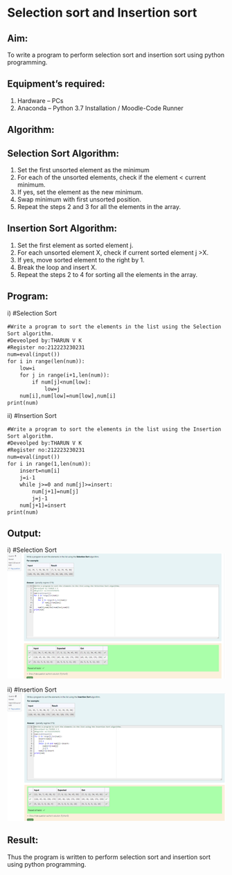 # Selection sort and Insertion sort
## Aim:
To write a program to perform selection sort and insertion sort using python programming.
## Equipment’s required:
1.	Hardware – PCs
2.	Anaconda – Python 3.7 Installation / Moodle-Code Runner
## Algorithm:
## Selection Sort Algorithm:
1.	Set the first unsorted element as the minimum
2.	For each of the unsorted elements, check if the element < current minimum.
3.	If yes, set the element as the new minimum.
4.	Swap minimum with first unsorted position.
5.	Repeat the steps 2 and 3 for all the elements in the array.
## Insertion Sort Algorithm:
1.	Set the first element as sorted element j.
2.	For each unsorted element X, check if current sorted element j >X.
3.	If yes, move sorted element to the right by 1.
4.	Break the loop and insert X.
5.	Repeat the steps 2 to 4 for sorting all the elements in the array.
## Program:
i)	#Selection Sort
```
#Write a program to sort the elements in the list using the Selection Sort algorithm.
#Deveolped by:THARUN V K
#Register no:212223230231
num=eval(input())
for i in range(len(num)):
    low=i
    for j in range(i+1,len(num)):
        if num[j]<num[low]:
            low=j
    num[i],num[low]=num[low],num[i]
print(num)

```
ii)	#Insertion Sort
```
#Write a program to sort the elements in the list using the Insertion Sort algorithm.
#Deveolped by:THARUN V K
#Register no:212223230231
num=eval(input())
for i in range(1,len(num)):
    insert=num[i]
    j=i-1
    while j>=0 and num[j]>=insert:
        num[j+1]=num[j]
        j=j-1
    num[j+1]=insert
print(num)
```

## Output:
i)	#Selection Sort
![alt text](<Screenshot 2024-05-11 180057.png>)

ii)	#Insertion Sort
![alt text](<Screenshot 2024-05-11 180110.png>)

## Result:
Thus the program is written to perform selection sort and insertion sort using python programming.
